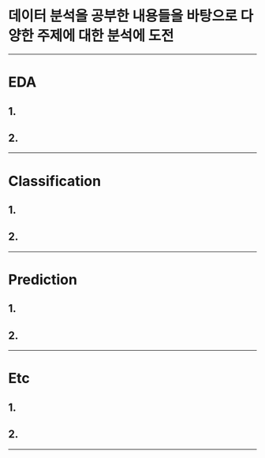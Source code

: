 # 데이터 분석을 공부한 내용들을 바탕으로 다양한 주제에 대한 분석에 도전

---

# EDA
## 1. 
## 2. 

---

# Classification
## 1. 
## 2. 

---

# Prediction
## 1. 
## 2. 

---

# Etc
## 1. 
## 2. 

---
